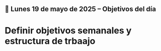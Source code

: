 ## 📅 Lunes 19 de mayo de 2025 – Objetivos del día

# Definir objetivos semanales y estructura de trbaajo
